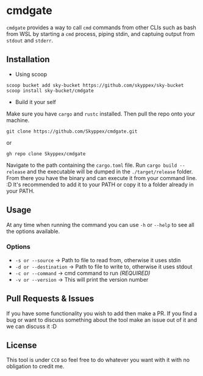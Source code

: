 # cmdgate

`cmdgate` provides a way to call `cmd` commands from other CLIs such as bash from WSL
by starting a `cmd` process, piping stdin, and captuing output from `stdout` and `stderr`.

## Installation

- Using scoop
```pwsh
scoop bucket add sky-bucket https://github.com/skyppex/sky-bucket
scoop install sky-bucket/cmdgate
```

- Build it your self

Make sure you have `cargo` and `rustc` installed.
Then pull the repo onto your machine.
```pwsh
git clone https://github.com/Skyppex/cmdgate.git
```
or
```pwsh
gh repo clone Skyppex/cmdgate
```
Navigate to the path containing the `cargo.toml` file.
Run `cargo build --release` and the executable will be dumped in the `./target/release` folder. From there you have the binary and can execute it from your command line. :D
It's recommended to add it to your PATH or copy it to a folder already in your PATH.

## Usage

At any time when running the command you can use `-h` or `--help` to see all the options available.

### Options
- `-s or --source` -> Path to file to read from, otherwise it uses stdin
- `-d or --destination` -> Path to file to write to, otherwise it uses stdout
- `-c or --command` -> cmd command to run *(REQUIRED)*
- `-v or --version` -> This will print the version number

## Pull Requests & Issues

If you have some functionality you wish to add then make a PR.
If you find a bug or want to discuss something about the tool make an issue out of it and we can discuss it :D

## License

This tool is under `CC0` so feel free to do whatever you want with it with no obligation to credit me.
